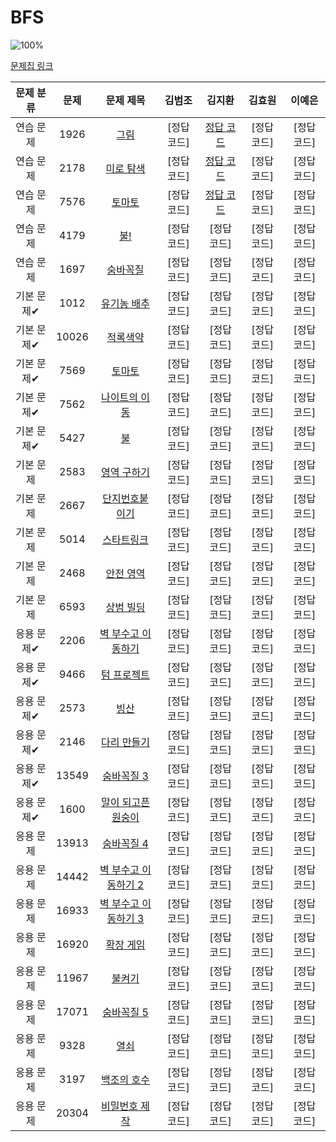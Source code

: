 # BFS

![100%](https://progress-bar.dev/3/?scale=30&title=progress&width=500&color=babaca&suffix=/30)

[문제집 링크](https://www.acmicpc.net/workbook/view/7313)

| 문제 분류 | 문제 | 문제 제목 | 김범조 | 김지환 | 김효원 | 이예은 |
| :--: | :--: | :--: | :--: | :--: | :--: | :--: |
| 연습 문제 | 1926 | [그림](https://www.acmicpc.net/problem/1926) | [정답 코드] | [정답 코드](/탐색/solution/1926-김지환.cpp) | [정답 코드] | [정답 코드] |
| 연습 문제 | 2178 | [미로 탐색](https://www.acmicpc.net/problem/2178) | [정답 코드] | [정답 코드](/탐색/solution/2178-김지환.cpp) | [정답 코드] | [정답 코드] |
| 연습 문제 | 7576 | [토마토](https://www.acmicpc.net/problem/7576) | [정답 코드] | [정답 코드](/탐색/solution/7576-김지환.cpp) | [정답 코드] | [정답 코드] |
| 연습 문제 | 4179 | [불!](https://www.acmicpc.net/problem/4179) | [정답 코드] | [정답 코드] | [정답 코드] | [정답 코드] |
| 연습 문제 | 1697 | [숨바꼭질](https://www.acmicpc.net/problem/1697) | [정답 코드] | [정답 코드] | [정답 코드] | [정답 코드] |
| 기본 문제✔ | 1012 | [유기농 배추](https://www.acmicpc.net/problem/1012) | [정답 코드] | [정답 코드] | [정답 코드] | [정답 코드] |
| 기본 문제✔ | 10026 | [적록색약](https://www.acmicpc.net/problem/10026) | [정답 코드] | [정답 코드] | [정답 코드] | [정답 코드] |
| 기본 문제✔ | 7569 | [토마토](https://www.acmicpc.net/problem/7569) | [정답 코드] | [정답 코드] | [정답 코드] | [정답 코드] |
| 기본 문제✔ | 7562 | [나이트의 이동](https://www.acmicpc.net/problem/7562) | [정답 코드] | [정답 코드] | [정답 코드] | [정답 코드] |
| 기본 문제✔ | 5427 | [불](https://www.acmicpc.net/problem/5427) | [정답 코드] | [정답 코드] | [정답 코드] | [정답 코드] |
| 기본 문제 | 2583 | [영역 구하기](https://www.acmicpc.net/problem/2583) | [정답 코드] | [정답 코드] | [정답 코드] | [정답 코드] |
| 기본 문제 | 2667 | [단지번호붙이기](https://www.acmicpc.net/problem/2667) | [정답 코드] | [정답 코드] | [정답 코드] | [정답 코드] |
| 기본 문제 | 5014 | [스타트링크](https://www.acmicpc.net/problem/5014) | [정답 코드] | [정답 코드] | [정답 코드] | [정답 코드] |
| 기본 문제 | 2468 | [안전 영역](https://www.acmicpc.net/problem/2468) | [정답 코드] | [정답 코드] | [정답 코드] | [정답 코드] |
| 기본 문제 | 6593 | [상범 빌딩](https://www.acmicpc.net/problem/6593) | [정답 코드] | [정답 코드] | [정답 코드] | [정답 코드] |
| 응용 문제✔ | 2206 | [벽 부수고 이동하기](https://www.acmicpc.net/problem/2206) | [정답 코드] | [정답 코드] | [정답 코드] | [정답 코드] |
| 응용 문제✔ | 9466 | [텀 프로젝트](https://www.acmicpc.net/problem/9466) | [정답 코드] | [정답 코드] | [정답 코드] | [정답 코드] |
| 응용 문제✔ | 2573 | [빙산](https://www.acmicpc.net/problem/2573) | [정답 코드] | [정답 코드] | [정답 코드] | [정답 코드] |
| 응용 문제✔ | 2146 | [다리 만들기](https://www.acmicpc.net/problem/2146) | [정답 코드] | [정답 코드] | [정답 코드] | [정답 코드] |
| 응용 문제✔ | 13549 | [숨바꼭질 3](https://www.acmicpc.net/problem/13549) | [정답 코드] | [정답 코드] | [정답 코드] | [정답 코드] |
| 응용 문제✔ | 1600 | [말이 되고픈 원숭이](https://www.acmicpc.net/problem/1600) | [정답 코드] | [정답 코드] | [정답 코드] | [정답 코드] |
| 응용 문제 | 13913 | [숨바꼭질 4](https://www.acmicpc.net/problem/13913) | [정답 코드] | [정답 코드] | [정답 코드] | [정답 코드] |
| 응용 문제 | 14442 | [벽 부수고 이동하기 2](https://www.acmicpc.net/problem/14442) | [정답 코드] | [정답 코드] | [정답 코드] | [정답 코드] |
| 응용 문제 | 16933 | [벽 부수고 이동하기 3](https://www.acmicpc.net/problem/16933) | [정답 코드] | [정답 코드] | [정답 코드] | [정답 코드] |
| 응용 문제 | 16920 | [확장 게임](https://www.acmicpc.net/problem/16920) | [정답 코드] | [정답 코드] | [정답 코드] | [정답 코드] |
| 응용 문제 | 11967 | [불켜기](https://www.acmicpc.net/problem/11967) | [정답 코드] | [정답 코드] | [정답 코드] | [정답 코드] |
| 응용 문제 | 17071 | [숨바꼭질 5](https://www.acmicpc.net/problem/17071) | [정답 코드] | [정답 코드] | [정답 코드] | [정답 코드] |
| 응용 문제 | 9328 | [열쇠](https://www.acmicpc.net/problem/9328) | [정답 코드] | [정답 코드] | [정답 코드] | [정답 코드] |
| 응용 문제 | 3197 | [백조의 호수](https://www.acmicpc.net/problem/3197) | [정답 코드] | [정답 코드] | [정답 코드] | [정답 코드] |
| 응용 문제 | 20304 | [비밀번호 제작](https://www.acmicpc.net/problem/20304) | [정답 코드] | [정답 코드] | [정답 코드] | [정답 코드] |
